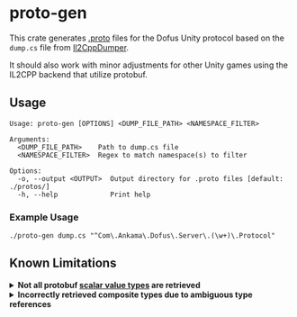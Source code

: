 # proto-gen

This crate generates [.proto](../protos) files for the Dofus Unity protocol based on the `dump.cs` file from [Il2CppDumper](https://github.com/Perfare/Il2CppDumper).

It should also work with minor adjustments for other Unity games using the IL2CPP backend that utilize protobuf.

## Usage
```
Usage: proto-gen [OPTIONS] <DUMP_FILE_PATH> <NAMESPACE_FILTER>

Arguments:
  <DUMP_FILE_PATH>    Path to dump.cs file
  <NAMESPACE_FILTER>  Regex to match namespace(s) to filter

Options:
  -o, --output <OUTPUT>  Output directory for .proto files [default: ./protos/]
  -h, --help             Print help
```


### Example Usage

```./proto-gen dump.cs "^Com\.Ankama\.Dofus\.Server\.(\w+)\.Protocol"```



## Known Limitations
<details>
<summary><b>Not all protobuf <a href="https://protobuf.dev/programming-guides/proto3/#scalar">scalar value types</a> are retrieved</b></summary>

Multiple protobuf types are coerced into a single C# type, leading to a loss of type-specific information. For example:

`int32`, `sint32`, and `sfixed32` are all coerced into the `int` type in C#.
</details>

<details>
<summary><b>Incorrectly retrieved composite types due to ambiguous type references</b></summary>
The code in `dump.cs` contains ambiguities or missing information regarding type namespaces.

For example:

```csharp
// Namespace: Com.Common
public class Foo { /* ... */ }

// Namespace: Com.Baz
public class Foo { /* ... */ }

// Namespace: Com.Baz
public class Bar {
    private Foo foo; // Which Foo?
}
```
By default, `proto-gen` prioritizes types in the same namespace, then external well-known types, and finally types with common hierarchical namespaces, but this might not be exact.
</details>
